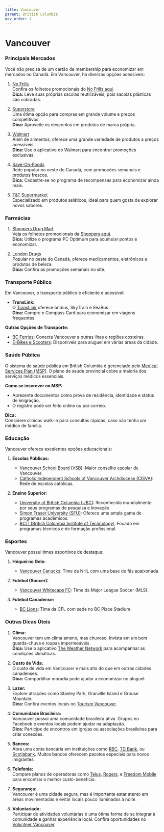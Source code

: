 ```yaml
---
title: Vancouver
parent: British Columbia
nav_order: 1
---
```


# Vancouver

### Principais Mercados

Você não precisa de um cartão de membership para economizar em mercados no Canadá. Em Vancouver, há diversas opções acessíveis:

1. [No Frills](https://www.nofrills.ca)  
    Confira os folhetos promocionais do [No Frills aqui](https://flyers.smartcanucks.ca/no-frills-canada).  
    **Dica:** Leve suas próprias sacolas reutilizáveis, pois sacolas plásticas são cobradas.

2. [Superstore](https://www.realcanadiansuperstore.ca)  
    Uma ótima opção para compras em grande volume e preços competitivos.  
    **Dica:** Aproveite os descontos em produtos de marca própria.

3. [Walmart](https://www.walmart.ca)  
    Além de alimentos, oferece uma grande variedade de produtos a preços acessíveis.  
    **Dica:** Use o aplicativo do Walmart para encontrar promoções exclusivas.

4. [Save-On-Foods](https://www.saveonfoods.com)  
    Rede popular no oeste do Canadá, com promoções semanais e produtos frescos.  
    **Dica:** Cadastre-se no programa de recompensas para economizar ainda mais.

5. [T&T Supermarket](https://www.tntsupermarket.com)  
    Especializado em produtos asiáticos, ideal para quem gosta de explorar novos sabores.

### Farmácias

1. [Shoppers Drug Mart](https://www1.shoppersdrugmart.ca/)  
    Veja os folhetos promocionais da [Shoppers aqui](https://flyers.smartcanucks.ca/shoppers-drug-mart-canada).  
    **Dica:** Utilize o programa PC Optimum para acumular pontos e economizar.

2. [London Drugs](https://www.londondrugs.com)  
    Popular no oeste do Canadá, oferece medicamentos, eletrônicos e produtos de beleza.  
    **Dica:** Confira as promoções semanais no site.

### Transporte Público

Em Vancouver, o transporte público é eficiente e acessível:

- **TransLink:**  
  O [TransLink](https://www.translink.ca) oferece ônibus, SkyTrain e SeaBus.  
  **Dica:** Compre o Compass Card para economizar em viagens frequentes.

**Outras Opções de Transporte:**  
- [BC Ferries](https://www.bcferries.com): Conecta Vancouver a outras ilhas e regiões costeiras.  
- [E-Bikes e Scooters](https://www.vancouver.ca/streets-transportation/electric-scooters.aspx): Disponíveis para aluguel em várias áreas da cidade.

### Saúde Pública

O sistema de saúde pública em British Columbia é gerenciado pelo [Medical Services Plan (MSP)](https://www2.gov.bc.ca/gov/content/health/health-drug-coverage/msp). O plano de saúde provincial cobre a maioria dos serviços médicos essenciais.

**Como se inscrever no MSP:**  
- Apresente documentos como prova de residência, identidade e status de imigração.  
- O registro pode ser feito online ou por correio.

**Dica:**  
Considere clínicas walk-in para consultas rápidas, caso não tenha um médico de família.

### Educação

Vancouver oferece excelentes opções educacionais:

1. **Escolas Públicas:**  
    - [Vancouver School Board (VSB)](https://www.vsb.bc.ca): Maior conselho escolar de Vancouver.  
    - [Catholic Independent Schools of Vancouver Archdiocese (CISVA)](https://cisva.bc.ca): Rede de escolas católicas.

2. **Ensino Superior:**  
    - [University of British Columbia (UBC)](https://www.ubc.ca): Reconhecida mundialmente por seus programas de pesquisa e inovação.  
    - [Simon Fraser University (SFU)](https://www.sfu.ca): Oferece uma ampla gama de programas acadêmicos.  
    - [BCIT (British Columbia Institute of Technology)](https://www.bcit.ca): Focado em programas técnicos e de formação profissional.

### Esportes

Vancouver possui times esportivos de destaque:

1. **Hóquei no Gelo:**  
    - [Vancouver Canucks](https://www.nhl.com/canucks): Time da NHL com uma base de fãs apaixonada.

2. **Futebol (Soccer):**  
    - [Vancouver Whitecaps FC](https://www.whitecapsfc.com): Time da Major League Soccer (MLS).

3. **Futebol Canadense:**  
    - [BC Lions](https://www.bclions.com): Time da CFL com sede no BC Place Stadium.

### Outras Dicas Úteis

1. **Clima:**  
    Vancouver tem um clima ameno, mas chuvoso. Invista em um bom guarda-chuva e roupas impermeáveis.  
    **Dica:** Use o aplicativo [The Weather Network](https://www.theweathernetwork.com) para acompanhar as condições climáticas.

2. **Custo de Vida:**  
    O custo de vida em Vancouver é mais alto do que em outras cidades canadenses.  
    **Dica:** Compartilhar moradia pode ajudar a economizar no aluguel.

3. **Lazer:**  
    Explore atrações como Stanley Park, Granville Island e Grouse Mountain.  
    **Dica:** Confira eventos locais no [Tourism Vancouver](https://www.destinationvancouver.com).

4. **Comunidade Brasileira:**  
    Vancouver possui uma comunidade brasileira ativa. Grupos no Facebook e eventos locais podem ajudar na adaptação.  
    **Dica:** Participe de encontros em igrejas ou associações brasileiras para criar conexões.

5. **Bancos:**  
    Abra uma conta bancária em instituições como [RBC](https://www.rbc.com), [TD Bank](https://www.td.com), ou [Scotiabank](https://www.scotiabank.com). Muitos bancos oferecem pacotes especiais para novos imigrantes.

6. **Telefonia:**  
    Compare planos de operadoras como [Telus](https://www.telus.com), [Rogers](https://www.rogers.com), e [Freedom Mobile](https://www.freedommobile.ca) para encontrar o melhor custo-benefício.

7. **Segurança:**  
    Vancouver é uma cidade segura, mas é importante estar atento em áreas movimentadas e evitar locais pouco iluminados à noite.

8. **Voluntariado:**  
    Participar de atividades voluntárias é uma ótima forma de se integrar à comunidade e ganhar experiência local. Confira oportunidades no [Volunteer Vancouver](https://www.volunteervancouver.ca).
